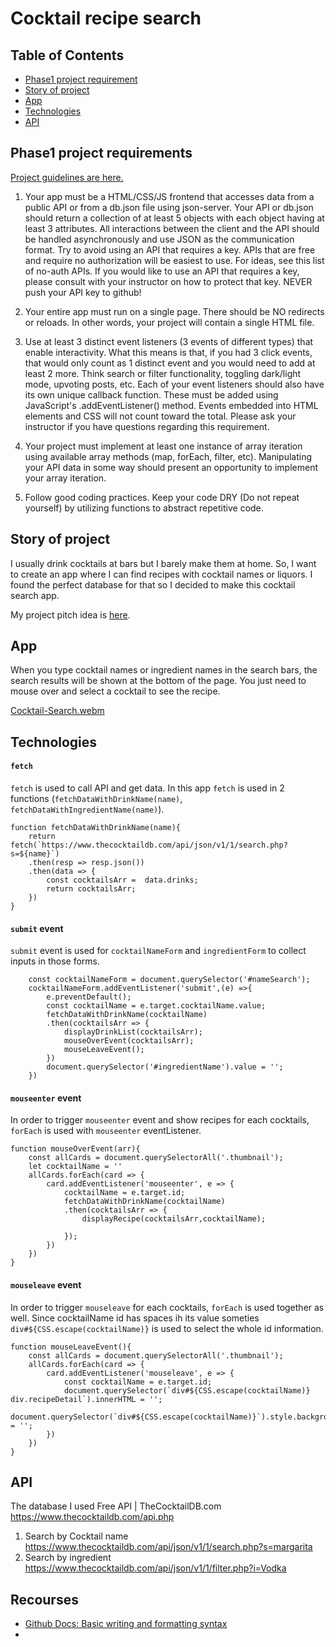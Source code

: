 # Cocktail recipe search

## Table of Contents
* [Phase1 project requirement](#phase1-project-requirements)
* [Story of project](#story-of-project)
* [App](#app) 
* [Technologies](#technologies)
* [API](#api)
  
## Phase1 project requirements

[Project guidelines are here. ](https://github.com/learn-co-curriculum/phase-1-javascript-project-mode)

1. Your app must be a HTML/CSS/JS frontend that accesses data from a public API or from a db.json file using json-server. Your API or db.json should return a collection of at least 5 objects with each object having at least 3 attributes. All interactions between the client and the API should be handled asynchronously and use JSON as the communication format. Try to avoid using an API that requires a key. APIs that are free and require no authorization will be easiest to use. For ideas, see this list of no-auth APIs. If you would like to use an API that requires a key, please consult with your instructor on how to protect that key. NEVER push your API key to github!

2. Your entire app must run on a single page. There should be NO redirects or reloads. In other words, your project will contain a single HTML file.

3. Use at least 3 distinct event listeners (3 events of different types) that enable interactivity. What this means is that, if you had 3 click events, that would only count as 1 distinct event and you would need to add at least 2 more. Think search or filter functionality, toggling dark/light mode, upvoting posts, etc. Each of your event listeners should also have its own unique callback function. These must be added using JavaScript's .addEventListener() method. Events embedded into HTML elements and CSS will not count toward the total. Please ask your instructor if you have questions regarding this requirement.

4. Your project must implement at least one instance of array iteration using available array methods (map, forEach, filter, etc). Manipulating your API data in some way should present an opportunity to implement your array iteration.

5. Follow good coding practices. Keep your code DRY (Do not repeat yourself) by utilizing functions to abstract repetitive code.


## Story of project
I usually drink cocktails at bars but I barely make them at home.  So, I want to create an app where I can find recipes with cocktail names or liquors.  I found the perfect database for that so I decided to make this cocktail search app. 

My project pitch idea is [here](
https://docs.google.com/document/d/1649pE2qsDGcOcG1GSTfLSDCm577GFykwjH1H5BYZhhI/edit?usp=sharing).

## App
When you type cocktail names or ingredient names in the search bars, the search results will be shown at the bottom of the page.  You just need to mouse over and select a cocktail to see the recipe.

[Cocktail-Search.webm](https://github.com/RumiYo/phase-1-project/assets/131638126/98aa7035-7c0e-4607-900d-fbf422829612)


## Technologies
#### `fetch`
`fetch` is used to call API and get data.  In this app `fetch` is used in 2 functions (`fetchDataWithDrinkName(name)`, `fetchDataWithIngredientName(name)`).  
```
function fetchDataWithDrinkName(name){
    return fetch(`https://www.thecocktaildb.com/api/json/v1/1/search.php?s=${name}`)
    .then(resp => resp.json())
    .then(data => {
        const cocktailsArr =  data.drinks;
        return cocktailsArr;
    })
}
```


#### `submit` event
`submit` event is used for `cocktailNameForm` and `ingredientForm` to collect inputs in those forms.
```
    const cocktailNameForm = document.querySelector('#nameSearch');
    cocktailNameForm.addEventListener('submit',(e) =>{
        e.preventDefault();
        const cocktailName = e.target.cocktailName.value;
        fetchDataWithDrinkName(cocktailName)
        .then(cocktailsArr => {
            displayDrinkList(cocktailsArr);
            mouseOverEvent(cocktailsArr);
            mouseLeaveEvent();
        })       
        document.querySelector('#ingredientName').value = '';
    })
```

#### `mouseenter` event
In order to trigger `mouseenter` event and show recipes for each cocktails, `forEach` is used with `mouseenter` eventListener.
```
function mouseOverEvent(arr){
    const allCards = document.querySelectorAll('.thumbnail');
    let cocktailName = ''
    allCards.forEach(card => {
        card.addEventListener('mouseenter', e => {
            cocktailName = e.target.id;
            fetchDataWithDrinkName(cocktailName)
            .then(cocktailsArr => {
                displayRecipe(cocktailsArr,cocktailName);

            });
        })
    })
}
```

#### `mouseleave` event
In order to trigger `mouseleave` for each cocktails, `forEach` is used together as well. Since cocktailName id has spaces ih its value someties `div#${CSS.escape(cocktailName)}` is used to select the whole id information. 
```
function mouseLeaveEvent(){
    const allCards = document.querySelectorAll('.thumbnail');
    allCards.forEach(card => {
        card.addEventListener('mouseleave', e => {
            const cocktailName = e.target.id;
            document.querySelector(`div#${CSS.escape(cocktailName)} div.recipeDetail`).innerHTML = '';
            document.querySelector(`div#${CSS.escape(cocktailName)}`).style.background = '';
        })
    })  
}
```

## API
The database I used
Free API | TheCocktailDB.com  https://www.thecocktaildb.com/api.php

1. Search by Cocktail name  https://www.thecocktaildb.com/api/json/v1/1/search.php?s=margarita
2. Search by ingredient  https://www.thecocktaildb.com/api/json/v1/1/filter.php?i=Vodka

## Recourses 
* [Github Docs: Basic writing and formatting syntax](https://docs.github.com/en/get-started/writing-on-github/getting-started-with-writing-and-formatting-on-github/basic-writing-and-formatting-syntax)
* 
